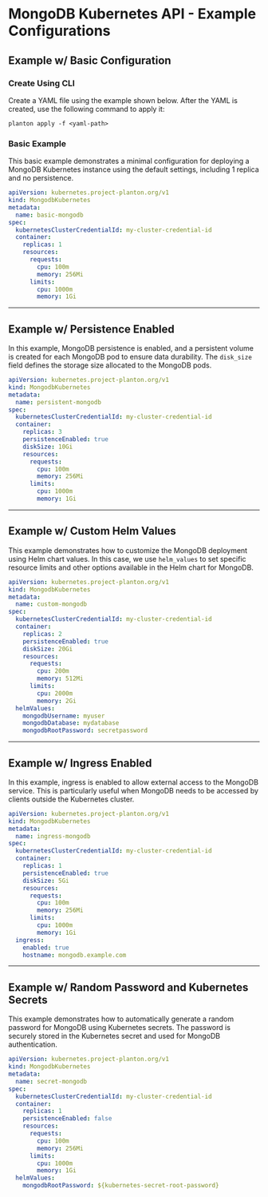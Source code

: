 # MongoDB Kubernetes API - Example Configurations

## Example w/ Basic Configuration

### Create Using CLI

Create a YAML file using the example shown below. After the YAML is created, use the following command to apply it:

```shell
planton apply -f <yaml-path>
```

### Basic Example

This basic example demonstrates a minimal configuration for deploying a MongoDB Kubernetes instance using the default settings, including 1 replica and no persistence.

```yaml
apiVersion: kubernetes.project-planton.org/v1
kind: MongodbKubernetes
metadata:
  name: basic-mongodb
spec:
  kubernetesClusterCredentialId: my-cluster-credential-id
  container:
    replicas: 1
    resources:
      requests:
        cpu: 100m
        memory: 256Mi
      limits:
        cpu: 1000m
        memory: 1Gi
```

---

## Example w/ Persistence Enabled

In this example, MongoDB persistence is enabled, and a persistent volume is created for each MongoDB pod to ensure data durability. The `disk_size` field defines the storage size allocated to the MongoDB pods.

```yaml
apiVersion: kubernetes.project-planton.org/v1
kind: MongodbKubernetes
metadata:
  name: persistent-mongodb
spec:
  kubernetesClusterCredentialId: my-cluster-credential-id
  container:
    replicas: 3
    persistenceEnabled: true
    diskSize: 10Gi
    resources:
      requests:
        cpu: 100m
        memory: 256Mi
      limits:
        cpu: 1000m
        memory: 1Gi
```

---

## Example w/ Custom Helm Values

This example demonstrates how to customize the MongoDB deployment using Helm chart values. In this case, we use `helm_values` to set specific resource limits and other options available in the Helm chart for MongoDB.

```yaml
apiVersion: kubernetes.project-planton.org/v1
kind: MongodbKubernetes
metadata:
  name: custom-mongodb
spec:
  kubernetesClusterCredentialId: my-cluster-credential-id
  container:
    replicas: 2
    persistenceEnabled: true
    diskSize: 20Gi
    resources:
      requests:
        cpu: 200m
        memory: 512Mi
      limits:
        cpu: 2000m
        memory: 2Gi
  helmValues:
    mongodbUsername: myuser
    mongodbDatabase: mydatabase
    mongodbRootPassword: secretpassword
```

---

## Example w/ Ingress Enabled

In this example, ingress is enabled to allow external access to the MongoDB service. This is particularly useful when MongoDB needs to be accessed by clients outside the Kubernetes cluster.

```yaml
apiVersion: kubernetes.project-planton.org/v1
kind: MongodbKubernetes
metadata:
  name: ingress-mongodb
spec:
  kubernetesClusterCredentialId: my-cluster-credential-id
  container:
    replicas: 1
    persistenceEnabled: true
    diskSize: 5Gi
    resources:
      requests:
        cpu: 100m
        memory: 256Mi
      limits:
        cpu: 1000m
        memory: 1Gi
  ingress:
    enabled: true
    hostname: mongodb.example.com
```

---

## Example w/ Random Password and Kubernetes Secrets

This example demonstrates how to automatically generate a random password for MongoDB using Kubernetes secrets. The password is securely stored in the Kubernetes secret and used for MongoDB authentication.

```yaml
apiVersion: kubernetes.project-planton.org/v1
kind: MongodbKubernetes
metadata:
  name: secret-mongodb
spec:
  kubernetesClusterCredentialId: my-cluster-credential-id
  container:
    replicas: 1
    persistenceEnabled: false
    resources:
      requests:
        cpu: 100m
        memory: 256Mi
      limits:
        cpu: 1000m
        memory: 1Gi
  helmValues:
    mongodbRootPassword: ${kubernetes-secret-root-password}
```
